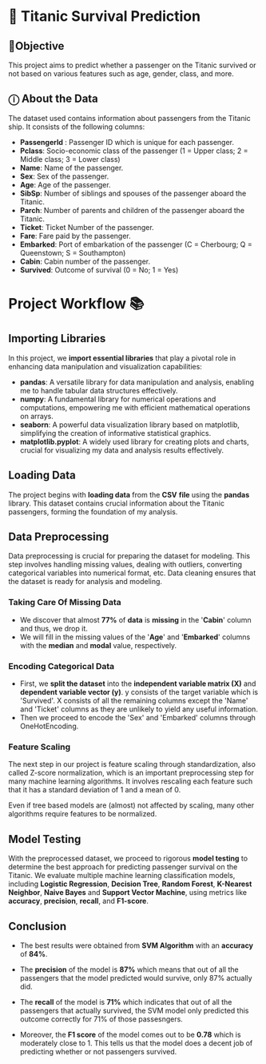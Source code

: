 # 🚢 Titanic Survival Prediction

## 🎯Objective

This project aims to predict whether a passenger on the Titanic survived or not based on various features such as age, gender, class, and more.

## ⓘ  About the Data 

The dataset used contains information about passengers from the Titanic ship. It consists of the following columns:

- **PassengerId** : Passenger ID which is unique for each passenger.
- **Pclass**: Socio-economic class of the passenger (1 = Upper class; 2 = Middle class; 3 = Lower class)
- **Name**: Name of the passenger.
- **Sex**: Sex of the passenger.
- **Age**: Age of the passenger.
- **SibSp**: Number of siblings and spouses of the passenger aboard the Titanic.
- **Parch**: Number of parents and children of the passenger aboard the Titanic.
- **Ticket**: Ticket Number of the passenger.
- **Fare**: Fare paid by the passenger.
- **Embarked**: Port of embarkation of the passenger (C = Cherbourg; Q = Queenstown; S = Southampton)
- **Cabin**: Cabin number of the passenger.
- **Survived**: Outcome of survival (0 = No; 1 = Yes)

# Project Workflow 📚

## Importing Libraries

In this project, we **import essential libraries** that play a pivotal role in enhancing data manipulation and visualization capabilities:

- **pandas**: A versatile library for data manipulation and analysis, enabling me to handle tabular data structures effectively.
- **numpy**: A fundamental library for numerical operations and computations, empowering me with efficient mathematical operations on arrays.
- **seaborn**: A powerful data visualization library based on matplotlib, simplifying the creation of informative statistical graphics.
- **matplotlib.pyplot**: A widely used library for creating plots and charts, crucial for visualizing my data and analysis results effectively.

## Loading Data

The project begins with **loading data** from the **CSV** **file** using the **pandas** library. This dataset contains crucial information about the Titanic passengers, forming the foundation of my analysis.

## Data Preprocessing

Data preprocessing is crucial for preparing the dataset for modeling. This step involves handling missing values, dealing with outliers, converting categorical variables into numerical format, etc. Data cleaning ensures that the dataset is ready for analysis and modeling.

### Taking Care Of Missing Data

- We discover that almost **77%** of **data** is **missing** in the '**Cabin**' column and thus, we drop it.
- We will fill in the missing values of the '**Age**' and '**Embarked**' columns with the **median** and **modal** value, respectively.

### Encoding Categorical Data
- First, we **split the dataset** into the **independent variable matrix (X)** and **dependent variable vector (y)**. y consists of the target variable which is 'Survived'. X consists of all the remaining columns except the 'Name' and 'Ticket' columns as they are unlikely to yield any useful information.
- Then we proceed to encode the 'Sex' and 'Embarked' columns through OneHotEncoding.

### Feature Scaling
The next step in our project is feature scaling through standardization, also called Z-score normalization, which is an important preprocessing step for many machine learning algorithms. It involves rescaling each feature such that it has a standard deviation of 1 and a mean of 0.

Even if tree based models are (almost) not affected by scaling, many other algorithms require features to be normalized.
## Model Testing

With the preprocessed dataset, we proceed to rigorous **model testing** to determine the best approach for predicting passenger survival on the Titanic. We evaluate multiple machine learning classification models, including **Logistic Regression**, **Decision Tree**, **Random Forest**, **K-Nearest Neighbor**, **Naive Bayes** and **Support Vector Machine**, using metrics like **accuracy**, **precision**, **recall**, and **F1-score**. 

## Conclusion

- The best results were obtained from  **SVM Algorithm**  with an **accuracy** of  **84%**.

- The **precision** of the model is **87%** which means that out of all the passengers that the model predicted would survive, only 87% actually did.

- The **recall** of the model is **71%** which indicates that out of all the passengers that actually survived, the SVM model only predicted this outcome correctly for 71% of those passesngers.

- Moreover, the **F1 score** of the model comes out to be **0.78** which is moderately close to 1. This tells us that the model does a decent job of predicting whether or not passengers survived.
